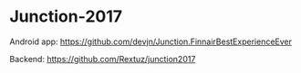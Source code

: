 # Junction-2017

Android app: https://github.com/devjn/Junction.FinnairBestExperienceEver

Backend: https://github.com/Rextuz/junction2017
